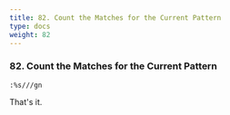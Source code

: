 ```yaml
---
title: 82. Count the Matches for the Current Pattern
type: docs
weight: 82
---
```


### 82. Count the Matches for the Current Pattern

```
:%s///gn
```
That's it.

